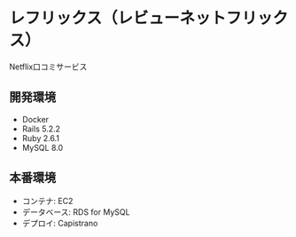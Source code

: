 # レフリックス（レビューネットフリックス）
Netflix口コミサービス

## 開発環境
- Docker
- Rails 5.2.2
- Ruby 2.6.1
- MySQL 8.0

## 本番環境
- コンテナ: EC2
- データベース: RDS for MySQL
- デプロイ: Capistrano
